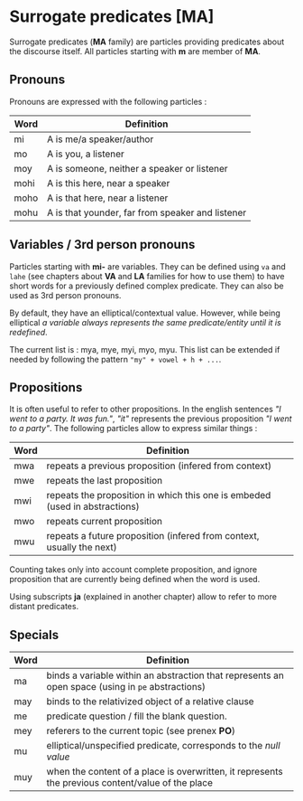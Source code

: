 # Surrogate predicates [MA]

Surrogate predicates (**MA** family) are particles providing predicates about
the discourse itself. All particles starting with **m** are member of **MA**.

## Pronouns

Pronouns are expressed with the following particles :

| Word | Definition                                       |
| ---- | ------------------------------------------------ |
| mi   | A is me/a speaker/author                         |
| mo   | A is you, a listener                             |
| moy  | A is someone, neither a speaker or listener      |
| mohi | A is this here, near a speaker                   |
| moho | A is that here, near a listener                  |
| mohu | A is that younder, far from speaker and listener |

## Variables / 3rd person pronouns

Particles starting with **mi-** are variables. They can be defined using `va`
and `lahe` (see chapters about **VA** and **LA** families for how to use them)
to have short words for a previously defined complex predicate. They can also be
used as 3rd person pronouns.

By default, they have an elliptical/contextual value. However, while being
elliptical *a variable always represents the same predicate/entity until it is
redefined*.

The current list is : mya, mye, myi, myo, myu. This list can be extended if
needed by following the pattern `"my" + vowel + h + ...`.

## Propositions

It is often useful to refer to other propositions. In the english sentences *"I
went to a party. It was fun."*, *"it"* represents the previous proposition *"I
went to a party"*. The following particles allow to express similar things :

| Word | Definition                                                                  |
| ---- | --------------------------------------------------------------------------- |
| mwa  | repeats a previous proposition (infered from context)                       |
| mwe  | repeats the last proposition                                                |
| mwi  | repeats the proposition in which this one is embeded (used in abstractions) |
| mwo  | repeats current proposition                                                 |
| mwu  | repeats a future proposition (infered from context, usually the next)       |

Counting takes only into account complete proposition, and ignore proposition
that are currently being defined when the word is used.

Using subscripts **ja** (explained in another chapter) allow to refer to more distant predicates.

## Specials

| Word | Definition                                                                                        |
| ---- | ------------------------------------------------------------------------------------------------- |
| ma   | binds a variable within an abstraction that represents an open space (using in `pe` abstractions) |
| may  | binds to the relativized object of a relative clause                                              |
| me   | predicate question / fill the blank question.                                                     |
| mey  | referers to the current topic (see prenex **PO**)                                                 |
| mu   | elliptical/unspecified predicate, corresponds to the *null value*                                 |
| muy  | when the content of a place is overwritten, it represents the previous content/value of the place |

